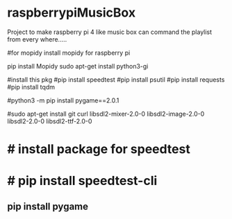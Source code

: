 # raspberrypiMusicBox
Project to make raspberry pi 4 like music box can command the playlist from every where.....

#for mopidy
install mopidy for raspberry pi

pip install Mopidy
sudo apt-get install python3-gi

#install this pkg
#pip install speedtest
#pip install psutil
#pip install requests
#pip install tqdm

#python3 -m pip install pygame==2.0.1

#sudo apt-get install git curl libsdl2-mixer-2.0-0 libsdl2-image-2.0-0 libsdl2-2.0-0 libsdl2-ttf-2.0-0

# # install package for speedtest 
# # pip install speedtest-cli

## pip install pygame